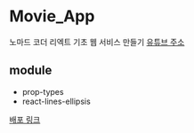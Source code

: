 # Movie_App

노마드 코더 리엑트 기초 웹 서비스 만들기
[유튜브 주소](https://www.youtube.com/watch?v=sM2p1EqTlw4&list=PL7jH19IHhOLOFTVD4R8FeZWkwpVi8-9Fv&index=1)

## module

-   prop-types
-   react-lines-ellipsis

[배포 링크](https://haryan248.github.io/Movie_App/)
